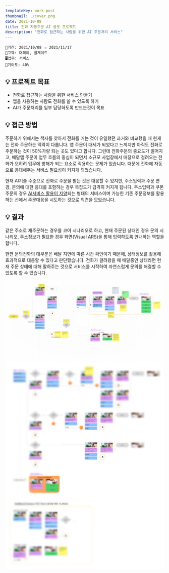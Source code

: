 ```yaml
---
templateKey: work-post
thumbnail: ./cover.png
date: 2021-10-08
title: 전화 자동주문 AI 콜봇 프로젝트
description: "전화로 접근하는 사람을 위한 AI 주문처리 서비스"
---
```

```
📅기간: 2021/10/08 ⭢ 2021/11/17
🤝고객: 더페이, 콜게이트
🖥️업무: 서비스 
🎯기여도: 40%
```

## 💡 프로젝트 목표
- 전화로 접근하는 사람을 위한 서비스 만들기
- 앱을 사용하는 사람도 전화를 쓸 수 있도록 하기
- AI가 주문처리를 일부 담당하도록 만드는것이 목표

## 💡 접근 방법
주문하기 위해서는 책자를 찾아서 전화를 거는 것이 유일했던 과거와 비교했을 때 현재는 전화 주문하는 맥락이 다릅니다. 앱 주문이 대세가 되었다고 느끼지만 아직도 전화로 주문하는 것이 50%가량 되는 곳도 있다고 합니다. 그런데 전화주문의 중요도가 떨어지고, 배달앱 주문이 업무 흐름의 중심이 되면서 소규모 사업장에서 매장으로 걸려오는 전화가 오히려 업무에 방해가 되는 요소로 작용하는 문제가 있습니다. 때문에 전화에 자동으로 응대해주는 서비스 필요성이 커지게 되었습니다.

현재 AI기술 수준으로 전화로 주문을 받는 것은 대응할 수 있지만, 주소입력과 주문 변경, 문의에 대한 응대를 포함하는 경우 복잡도가 급격히 커지게 됩니다. 주소입력과 쿠폰주문의 경우 [AI서비스 활용이 지양](https://pair.withgoogle.com/chapter/user-needs/#whats-new)되는 형태의 서비스이며 가능한 기존 주문정보를 활용하는 선에서 주문대응을 시도하는 것으로 의견을 모았습니다.

## 💡 결과
같은 주소로 재주문하는 경우를 코어 시나리오로 하고, 현재 주문된 상태인 경우 문의 시나리오, 주소정보가 필요한 경우 화면(Visual ARS)을 통해 입력하도록 안내하는 역할을 합니다.

한편 문의전화의 대부분은 배달 지연에 따른 시간 확인이기 때문에, 상태정보를 활용해 효과적으로 대응할 수 있다고 판단했습니다. 전화가 걸려왔을 때 배달중인 상태라면 현재 주문 상태에 대해 말하주는 것으로 서비스를 시작하여 자연스럽게 문의를 해결할 수 있도록 할 수 있습니다.

![전화주문 시나리오 1](./Voice-Order-001.png)
![전화주문 시나리오 2](./Voice-Order-002.png)